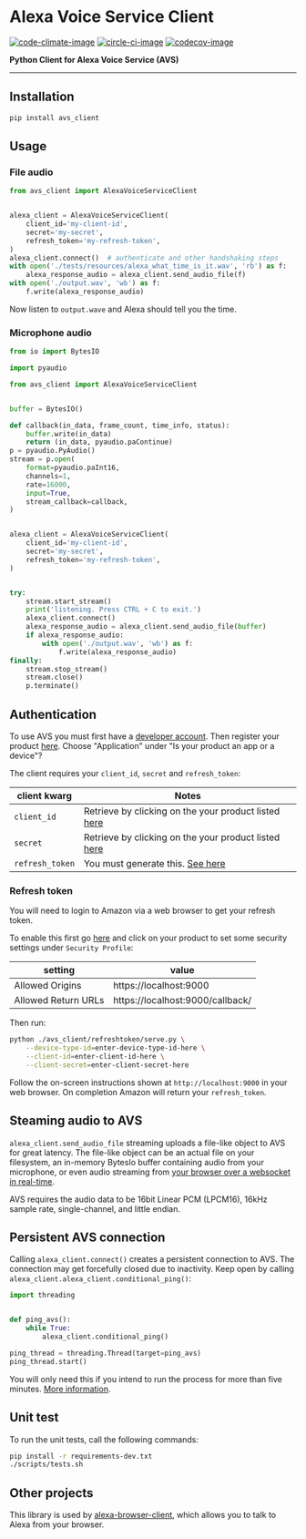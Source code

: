 # Alexa Voice Service Client #

[![code-climate-image]][code-climate]
[![circle-ci-image]][circle-ci]
[![codecov-image]][codecov]

**Python Client for Alexa Voice Service (AVS)**

---

## Installation ##
```sh
pip install avs_client
```

## Usage ##

### File audio ###
```py
from avs_client import AlexaVoiceServiceClient


alexa_client = AlexaVoiceServiceClient(
    client_id='my-client-id',
    secret='my-secret',
    refresh_token='my-refresh-token',
)
alexa_client.connect()  # authenticate and other handshaking steps
with open('./tests/resources/alexa_what_time_is_it.wav', 'rb') as f:
    alexa_response_audio = alexa_client.send_audio_file(f)
with open('./output.wav', 'wb') as f:
    f.write(alexa_response_audio)
```

Now listen to `output.wave` and Alexa should tell you the time.

### Microphone audio ###
```py
from io import BytesIO

import pyaudio

from avs_client import AlexaVoiceServiceClient


buffer = BytesIO()

def callback(in_data, frame_count, time_info, status):
    buffer.write(in_data)
    return (in_data, pyaudio.paContinue)
p = pyaudio.PyAudio()
stream = p.open(
    format=pyaudio.paInt16,
    channels=1,
    rate=16000,
    input=True,
    stream_callback=callback,
)


alexa_client = AlexaVoiceServiceClient(
    client_id='my-client-id',
    secret='my-secret',
    refresh_token='my-refresh-token',
)


try:
    stream.start_stream()
    print('listening. Press CTRL + C to exit.')
    alexa_client.connect()
    alexa_response_audio = alexa_client.send_audio_file(buffer)
    if alexa_response_audio:
        with open('./output.wav', 'wb') as f:
            f.write(alexa_response_audio)
finally:
    stream.stop_stream()
    stream.close()
    p.terminate()
```

## Authentication ##

To use AVS you must first have a [developer account](http://developer.amazon.com). Then register your product [here](https://developer.amazon.com/avs/home.html#/avs/products/new). Choose "Application" under "Is your product an app or a device"?

The client requires your `client_id`, `secret` and `refresh_token`:

| client kwarg  | Notes |
| ------------- | ------------------------------------- |
| `client_id`     | Retrieve by clicking on the your product listed [here](https://developer.amazon.com/avs/home.html#/avs/home) |
| `secret`        | Retrieve by clicking on the your product listed [here](https://developer.amazon.com/avs/home.html#/avs/home) |
| `refresh_token` | You must generate this. [See here](#refresh-token) |

### Refresh token ###

You will need to login to Amazon via a web browser to get your refresh token.

To enable this first go [here](https://developer.amazon.com/avs/home.html#/avs/home) and click on your product to set some security settings under `Security Profile`:

| setting             | value                            |
| ------------------- | ---------------------------------|
| Allowed Origins     | https://localhost:9000           |
| Allowed Return URLs | https://localhost:9000/callback/ |

Then run:

```sh
python ./avs_client/refreshtoken/serve.py \
    --device-type-id=enter-device-type-id-here \
    --client-id=enter-client-id-here \
    --client-secret=enter-client-secret-here
```

Follow the on-screen instructions shown at `http://localhost:9000` in your web browser. On completion Amazon will return your `refresh_token`.

## Steaming audio to AVS ##
`alexa_client.send_audio_file` streaming uploads a file-like object to AVS for great latency. The file-like object can be an actual file on your filesystem, an in-memory BytesIo buffer containing audio from your microphone, or even audio streaming from [your browser over a websocket in real-time](https://github.com/richtier/alexa-browser-client).

AVS requires the audio data to be 16bit Linear PCM (LPCM16), 16kHz sample rate, single-channel, and little endian.

## Persistent AVS connection ##

Calling `alexa_client.connect()` creates a persistent connection to AVS. The connection may get forcefully closed due to inactivity. Keep open by calling `alexa_client.alexa_client.conditional_ping()`:

```py
import threading


def ping_avs():
    while True:
        alexa_client.conditional_ping()

ping_thread = threading.Thread(target=ping_avs)
ping_thread.start()
```

You will only need this if you intend to run the process for more than five minutes. [More information](https://developer.amazon.com/public/solutions/alexa/alexa-voice-service/docs/managing-an-http-2-connection).

## Unit test ##

To run the unit tests, call the following commands:

```sh
pip install -r requirements-dev.txt
./scripts/tests.sh
```

## Other projects ##

This library is used by [alexa-browser-client](https://github.com/richtier/alexa-browser-client), which allows you to talk to Alexa from your browser.

[code-climate-image]: https://codeclimate.com/github/richtier/alexa-voice-service-client/badges/gpa.svg
[code-climate]: https://codeclimate.com/github/richtier/alexa-voice-service-client

[circle-ci-image]: https://circleci.com/gh/richtier/alexa-voice-service-client/tree/master.svg?style=svg
[circle-ci]: https://circleci.com/gh/richtier/alexa-voice-service-client/tree/master

[codecov-image]: https://codecov.io/gh/richtier/alexa-voice-service-client/branch/master/graph/badge.svg
[codecov]: https://codecov.io/gh/richtier/alexa-voice-service-client
